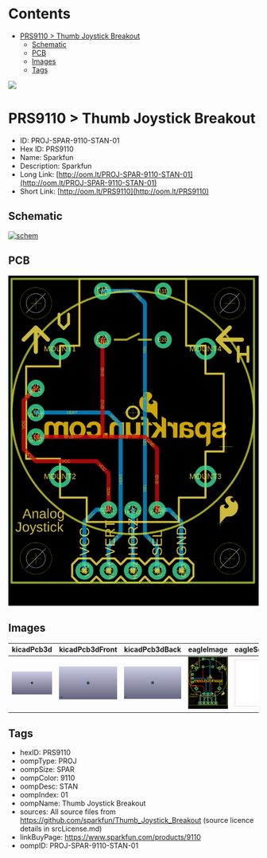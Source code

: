 



Contents
========

* [PRS9110 > Thumb Joystick Breakout](#prs9110--thumb-joystick-breakout)
	* [Schematic](#schematic)
	* [PCB](#pcb)
	* [Images](#images)
	* [Tags](#tags)
  
![][im]
# PRS9110 > Thumb Joystick Breakout

- ID: PROJ-SPAR-9110-STAN-01
- Hex ID: PRS9110
- Name: Sparkfun
- Description: Sparkfun
- Long Link: [http://oom.lt/PROJ-SPAR-9110-STAN-01](http://oom.lt/PROJ-SPAR-9110-STAN-01)
- Short Link: [http://oom.lt/PRS9110](http://oom.lt/PRS9110)

## Schematic
  
[![schem](eagleSchemImage.png)](eagleSchemImage.png)
## PCB
  
[![pcb](eagleImage.png)](eagleImage.png)
## Images
  
  

|kicadPcb3d|kicadPcb3dFront|kicadPcb3dBack|eagleImage|eagleSchemImage|
| :---: | :---: | :---: | :---: | :---: |
|[![kicadPcb3d](kicadPcb3d_140.png)](kicadPcb3d.png)|[![kicadPcb3dFront](kicadPcb3dFront_140.png)](kicadPcb3dFront.png)|[![kicadPcb3dBack](kicadPcb3dBack_140.png)](kicadPcb3dBack.png)|[![eagleImage](eagleImage_140.png)](eagleImage.png)|[![eagleSchemImage](eagleSchemImage_140.png)](eagleSchemImage.png)|

## Tags

- hexID: PRS9110
- oompType: PROJ
- oompSize: SPAR
- oompColor: 9110
- oompDesc: STAN
- oompIndex: 01
- oompName: Thumb Joystick Breakout
- sources: All source files from https://github.com/sparkfun/Thumb_Joystick_Breakout (source licence details in srcLicense.md)
- linkBuyPage: https://www.sparkfun.com/products/9110
- oompID: PROJ-SPAR-9110-STAN-01



[im]: kicadPcb3d_450.png

